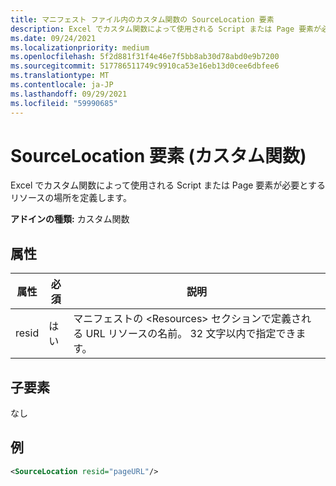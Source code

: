 ```yaml
---
title: マニフェスト ファイル内のカスタム関数の SourceLocation 要素
description: Excel でカスタム関数によって使用される Script または Page 要素が必要とするリソースの場所を定義します。
ms.date: 09/24/2021
ms.localizationpriority: medium
ms.openlocfilehash: 5f2d881f31f4e46e7f5bb8ab30d78abd0e9b7200
ms.sourcegitcommit: 517786511749c9910ca53e16eb13d0cee6dbfee6
ms.translationtype: MT
ms.contentlocale: ja-JP
ms.lasthandoff: 09/29/2021
ms.locfileid: "59990685"
---
```

# <a name="sourcelocation-element-custom-functions"></a>SourceLocation 要素 (カスタム関数)

Excel でカスタム関数によって使用される Script または Page 要素が必要とするリソースの場所を定義します。

**アドインの種類:** カスタム関数

## <a name="attributes"></a>属性

| 属性 | 必須 | 説明                                                                          |
|-----------|----------|--------------------------------------------------------------------------------------|
| resid     | はい      | マニフェストの &lt;Resources&gt; セクションで定義される URL リソースの名前。 32 文字以内で指定できます。 |

## <a name="child-elements"></a>子要素

なし

## <a name="example"></a>例

```xml
<SourceLocation resid="pageURL"/>
```
